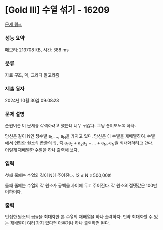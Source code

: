 # [Gold III] 수열 섞기 - 16209 

[문제 링크](https://www.acmicpc.net/problem/16209) 

### 성능 요약

메모리: 213708 KB, 시간: 388 ms

### 분류

자료 구조, 덱, 그리디 알고리즘

### 제출 일자

2024년 10월 30일 09:08:23

### 문제 설명

<p>준원이는 이 문제를 각색하려고 했는데 너무 귀찮다. 그냥 풀어보도록 하자.</p>

<p>당신은 길이 N인 정수열 a<sub>1</sub>, …, a<sub>N</sub>을 가지고 있다. 당신은 이 수열을 재배열하여, 수열에서 인접한 원소의 곱들의 합, 즉 a<sub>1</sub>a<sub>2</sub> + a<sub>2</sub>a<sub>3</sub> + … + a<sub>N-1</sub>a<sub>N</sub>을 최대화하려고 한다. 이렇게 재배열한 수열을 하나 출력해 보자.</p>

### 입력 

 <p>첫째 줄에는 수열의 길이 N이 주어진다. (2 ≤ N ≤ 500,000)</p>

<p>둘째 줄에는 수열의 각 원소가 공백을 사이에 두고 주어진다. 각 원소의 절댓값은 100만 이하이다.</p>

### 출력 

 <p>인접한 원소의 곱들을 최대화한 본 수열의 재배열을 하나 출력하자. 만약 최대화할 수 있는 재배열이 여러 가지 있다면 아무거나 하나 출력하면 된다.</p>

